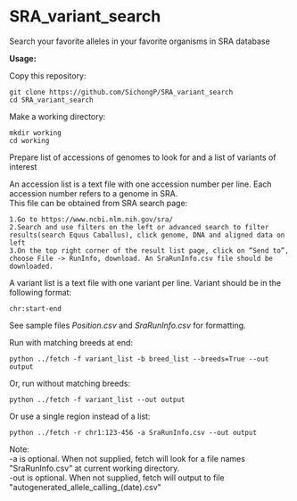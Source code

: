 # SRA_variant_search   
Search your favorite alleles in your favorite organisms in SRA database   

**Usage:**   

Copy this repository:   
```
git clone https://github.com/SichongP/SRA_variant_search
cd SRA_variant_search
```
Make a working directory:   
```
mkdir working
cd working
```
Prepare list of accessions of genomes to look for and a list of variants of interest   

An accession list is a text file with one accession number per line. Each accession number refers to a genome in SRA.   
This file can be obtained from SRA search page:   
```
1.Go to https://www.ncbi.nlm.nih.gov/sra/
2.Search and use filters on the left or advanced search to filter results(search Equus Caballus), click genome, DNA and aligned data on left
3.On the top right corner of the result list page, click on “Send to”, choose File -> RunInfo, download. An SraRunInfo.csv file should be downloaded.
```
A variant list is a text file with one variant per line. Variant should be in the following format:
```
chr:start-end
```

See sample files *Position.csv* and *SraRunInfo.csv* for formatting.

Run with matching breeds at end:
```
python ../fetch -f variant_list -b breed_list --breeds=True --out output
```

Or, run without matching breeds:
```
python ../fetch -f variant_list --out output
```

Or use a single region instead of a list:   
```
python ../fetch -r chr1:123-456 -a SraRunInfo.csv --out output
```

Note:     
-a is optional. When not supplied, fetch will look for a file names "SraRunInfo.csv" at current working directory.   
-out is optional. When not supplied, fetch will output to file "autogenerated_allele_calling_(date).csv"   

